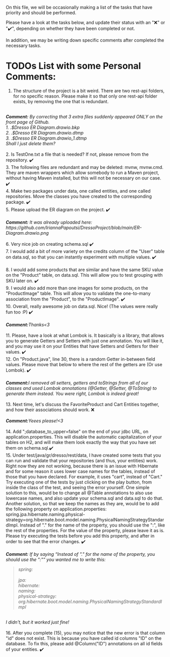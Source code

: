 On this file, we will be occasionally making a list of the tasks that have priority and should be
performed.

Please have a look at the tasks below, and update their status with an "❌" or "✔️", depending on 
whether they have been completed or not.

In addition, we may be writing down specific comments after completed the necessary tasks.

<h1>TODOs List with some Personal Comments:</h1>

1. The structure of the project is a bit weird. There are two rest-api folders, for no specific reason.
Please make it so that only one rest-api folder exists, by removing the one that is redundant. <br>
<br>
<i><strong>Comment:</strong> By correcting that 3 extra files suddenly appeared ONLY on the front page of Github. <br>
1. .$Dresso ER Diagram.drawio.bkp <br>
2. .$Dresso ER Diagram.drawio.dtmp <br>
3. .$Dresso ER Diagram.drawio_1.dtmp <br>
Shall I just delete them?
</i> <br>
<br>
2. Is TestOne.txt a file that is needed? If not, please remove from the repository. ✔️ <br>
3. The following files are redundant and may be deleted: mvnw, mvnw.cmd. They are maven wrappers 
which allow somebody to run a Maven project, without having Maven installed, but this will not be
necessary on our case. ✔️<br>
4. Make two packages under data, one called entities, and one called repositories. Move the classes
you have created to the corresponding package. ✔️<br>
5. Please upload the ER diagram on the project. ✔️ 
<br> <br>
<i><strong>Comment:</strong> It was already uploaded here: https://github.com/IriannaPapoutsi/DressoProject/blob/main/ER-Diagram.drawio.png</i>
<br> <br>
6. Very nice job on creating schema.sql ✔️<br>
7. I would add a bit of more variety on the credits column of the "User" table on data.sql, so
that you can instantly experiment with multiple values. ✔️<br><br>
8. I would add some products that are similar and have the same SKU value on the "Product" table, on
data.sql. This will allow you to test grouping with SKU later on. ✔️<br>
9. I would also add more than one images for some products, on the "ProductImage" table. This will
allow you to validate the one-to-many association from the "Product", to the "ProductImage". ✔️<br>
10. Overall, really awesome job on data.sql. Nice! (The values were really fun too :P) ✔️  
<br> <br>
<i><strong>Comment:</strong>Thanks<3</i>
<br> <br>  
11. Please, have a look at what Lombok is. It basically is a library, that allows you to generate
Getters and Setters with just one annotation. You will like it, and you may use it on your Entities
that have Setters and Getters for their values. ✔️<br>
12. On "Product.java", line 30, there is a random Getter in-between field values. Please move that
below to where the rest of the getters are (Or use Lombok). ✔️
<br> <br>
<i><strong>Comment:</strong>I removed all setters, getters and toStrings from all of our classes and used Lombok annotations
(@Getter, @Setter, @ToString) to generate them instead. You were right, Lombok is indeed great!
</i>
<br> <br>
13. Next time, let's discuss the FavoriteProduct and Cart Entities together, and how their associations
should work. ❌
<br> <br>
<i><strong>Comment:</strong>Yeees please!<3</i>
<br> <br>
14. Add ";database_to_upper=false" on the end of your jdbc URL, on application.properties. This will
disable the automatic capitalization of your tables on H2, and will make them look exactly the way 
that you have set them on schema.sql.✔️<br>
15. Under test/java/gr/dresso/rest/data, I have created some tests that you can run and validate
that your repositories (and thus, your entities) work. Right now they are not working, because
there is an issue with Hibernate and for some reason it uses lower case names for the tables,
instead of those that you have declared. For example, it uses "cart", instead of "Cart." Try
executing one of the tests by just clicking on the play button, from inside the class of the test, 
and seeing the error yourself. One simple solution to this, would be to change all @Table annotations
to also use lowercase names, and also update your schema.sql and data.sql to do that. Another solution,
so that we keep the names as they are, would be to add the following property on application.properties:
spring.jpa.hibernate.naming.physical-strategy=org.hibernate.boot.model.naming.PhysicalNamingStrategyStandardImpl.
Instead of "." for the name of the property, you should use the ":", like the rest of the properties. For the
value of the property, please leave it as is. Please try executing the tests before you add this property, and after
in order to see that the error changes. ✔️
<br> <br>
<i><strong>Comment:</strong>
If by saying <q>Instead of "." for the name of the property, you should use the ":"</q> you wanted me to write this:
<blockquote>
spring:<br>
  <br>jpa:
   <br> hibernate:
      <br>naming:
        <br>physical-strategy: org.hibernate.boot.model.naming.PhysicalNamingStrategyStandardImpl
</blockquote>
<br>
I didn't, but it worked just fine!
</i>
<br></br>
16. After you complete (15), you may notice that the new error is that column "id" does not exist. This is because 
you have called id columns "ID" on the database. To fix this, please add @Column("ID") annotations on all id fields of your
entities. ✔️
